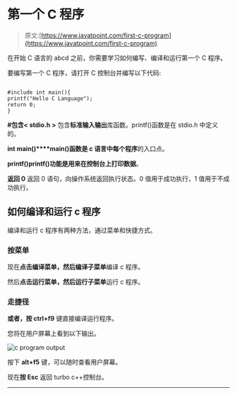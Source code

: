 # 第一个 C 程序

> 原文:[https://www.javatpoint.com/first-c-program](https://www.javatpoint.com/first-c-program)

在开始 C 语言的 abcd 之前，你需要学习如何编写、编译和运行第一个 C 程序。

要编写第一个 C 程序，请打开 C 控制台并编写以下代码:

```

#include int main(){  
printf("Hello C Language");  
return 0; 
} 
```

**#包含< stdio.h >** 包含**标准输入输出**库函数。printf()函数是在 stdio.h 中定义的。

**int main()****main()函数是 c 语言中每个程序**的入口点。

**printf()**printf()功能是**用来在控制台上打印数据**。

**返回 0** 返回 0 语句，向操作系统返回执行状态。0 值用于成功执行，1 值用于不成功执行。

## 如何编译和运行 c 程序

编译和运行 c 程序有两种方法，通过菜单和快捷方式。

### 按菜单

现在**点击编译菜单，然后编译子菜单**编译 c 程序。

然后**点击运行菜单，然后运行子菜单**运行 c 程序。

### 走捷径

**或者，按 ctrl+f9** 键直接编译运行程序。

您将在用户屏幕上看到以下输出。

![c program output](../Images/2ff3a81f8228e081c107f86ddaf2038d.png)

按下 **alt+f5** 键，可以随时查看用户屏幕。

现在**按 Esc** 返回 turbo c++控制台。

* * *